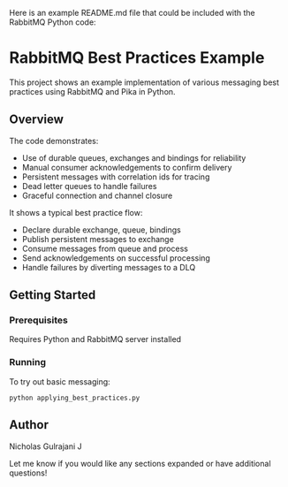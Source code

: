 Here is an example README.md file that could be included with the RabbitMQ Python code:

# RabbitMQ Best Practices Example

This project shows an example implementation of various messaging best practices using RabbitMQ and Pika in Python.

## Overview

The code demonstrates:

- Use of durable queues, exchanges and bindings for reliability 
- Manual consumer acknowledgements to confirm delivery
- Persistent messages with correlation ids for tracing 
- Dead letter queues to handle failures
- Graceful connection and channel closure  

It shows a typical best practice flow:

- Declare durable exchange, queue, bindings
- Publish persistent messages to exchange
- Consume messages from queue and process 
- Send acknowledgements on successful processing
- Handle failures by diverting messages to a DLQ

## Getting Started

### Prerequisites

Requires Python and RabbitMQ server installed

### Running

To try out basic messaging:

```
python applying_best_practices.py 
```

## Author

Nicholas Gulrajani J

Let me know if you would like any sections expanded or have additional questions!
